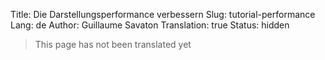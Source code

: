Title: Die Darstellungsperformance verbessern
Slug: tutorial-performance
Lang: de
Author: Guillaume Savaton
Translation: true
Status: hidden

> This page has not been translated yet
